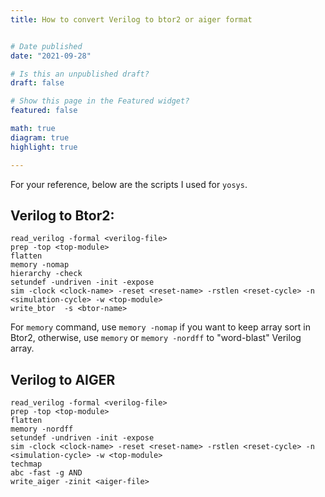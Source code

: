```yaml
---
title: How to convert Verilog to btor2 or aiger format


# Date published
date: "2021-09-28"

# Is this an unpublished draft?
draft: false

# Show this page in the Featured widget?
featured: false

math: true
diagram: true
highlight: true

---
```


For your reference, below are the scripts I used for `yosys`.


## Verilog to Btor2:

```
read_verilog -formal <verilog-file>
prep -top <top-module>
flatten
memory -nomap
hierarchy -check
setundef -undriven -init -expose
sim -clock <clock-name> -reset <reset-name> -rstlen <reset-cycle> -n <simulation-cycle> -w <top-module>
write_btor  -s <btor-name>

```

For `memory` command, use `memory -nomap` if you want to keep array sort in Btor2, otherwise, use `memory` or `memory -nordff` to "word-blast" Verilog array.

## Verilog to AIGER


```
read_verilog -formal <verilog-file>
prep -top <top-module>
flatten
memory -nordff
setundef -undriven -init -expose
sim -clock <clock-name> -reset <reset-name> -rstlen <reset-cycle> -n <simulation-cycle> -w <top-module>
techmap
abc -fast -g AND
write_aiger -zinit <aiger-file>
```

